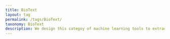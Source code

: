 ```yaml
---
title: BioText
layout: tag
permalink: /tags/BioText/
taxonomy: BioText
description: We design this categoy of machine learning tools to extract knowledge from biomedical text.  
---
```

